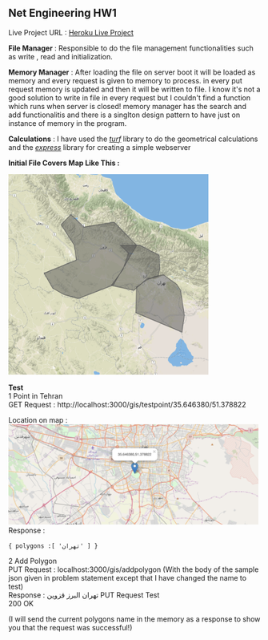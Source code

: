 Net Engineering HW1
-------------------
Live Project URL : <a href="https://pooriamoosavineteng.herokuapp.com/">Heroku Live Project</a>

<b>File Manager</b> : Responsible to do the file management functionalities such as write , read and initialization.

<b>Memory Manager</b> : After loading the file on server boot it will be loaded as memory and every request is given to memory to process. in every put request memory is updated and then it will be written to file. I know it's not a good solution to write in file in every request but I couldn't find a function which runs when server is closed! memory manager has the search and add functionalitis and there is a singlton design pattern to have just on instance of memory in the program.

<b>Calculations</b> : I have used the <i><a href="https://turfjs.org">turf</a></i> library to do the geometrical calculations and the <i><a href="https://expressjs.com">express</a></i> library for creating a simple webserver

<b>Initial File Covers Map Like This : </b>

<img src='./Map.png' width='400px' height='400px'/>

<strong>Test</Strong><br>
1 Point in Tehran<br>
GET Request : <span>http://localhost:3000/gis/testpoint/35.646380/51.378822</span>

Location on map :<br>
<img src='./Tehran-Point.png' width='500px' height='200px'/><br>
Response : <pre><code>{
    polygons :[
        'تهران'
    ]
}</code></pre>


2 Add Polygon<br>
PUT Request : localhost:3000/gis/addpolygon (With the body of the sample json given in problem statement except that I have changed the name to test)<br>
Response : تهران البرز قزوین PUT Request Test<br>
200 OK<br>

(I will send the current polygons name in the memory as a response to show you that the request was successful!)
